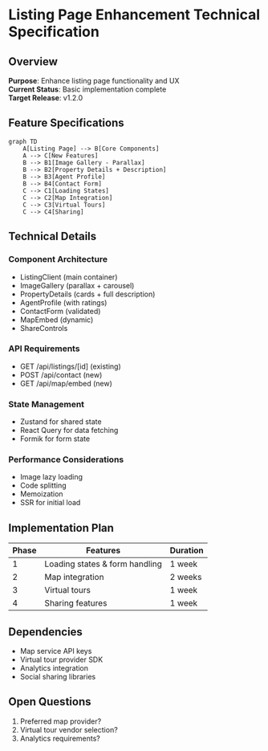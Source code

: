 # Listing Page Enhancement Technical Specification

## Overview
**Purpose**: Enhance listing page functionality and UX  
**Current Status**: Basic implementation complete  
**Target Release**: v1.2.0  

## Feature Specifications
```mermaid
graph TD
    A[Listing Page] --> B[Core Components]
    A --> C[New Features]
    B --> B1[Image Gallery - Parallax]
    B --> B2[Property Details + Description]
    B --> B3[Agent Profile]
    B --> B4[Contact Form]
    C --> C1[Loading States]
    C --> C2[Map Integration]
    C --> C3[Virtual Tours]
    C --> C4[Sharing]
```

## Technical Details
### Component Architecture
- ListingClient (main container)
- ImageGallery (parallax + carousel)
- PropertyDetails (cards + full description)
- AgentProfile (with ratings)
- ContactForm (validated)
- MapEmbed (dynamic)
- ShareControls

### API Requirements
- GET /api/listings/[id] (existing)
- POST /api/contact (new)
- GET /api/map/embed (new)

### State Management
- Zustand for shared state
- React Query for data fetching
- Formik for form state

### Performance Considerations
- Image lazy loading
- Code splitting
- Memoization
- SSR for initial load

## Implementation Plan
| Phase | Features | Duration |
|-------|----------|----------|
| 1 | Loading states & form handling | 1 week |
| 2 | Map integration | 2 weeks |
| 3 | Virtual tours | 1 week |
| 4 | Sharing features | 1 week |

## Dependencies
- Map service API keys
- Virtual tour provider SDK
- Analytics integration
- Social sharing libraries

## Open Questions
1. Preferred map provider?
2. Virtual tour vendor selection?
3. Analytics requirements?
